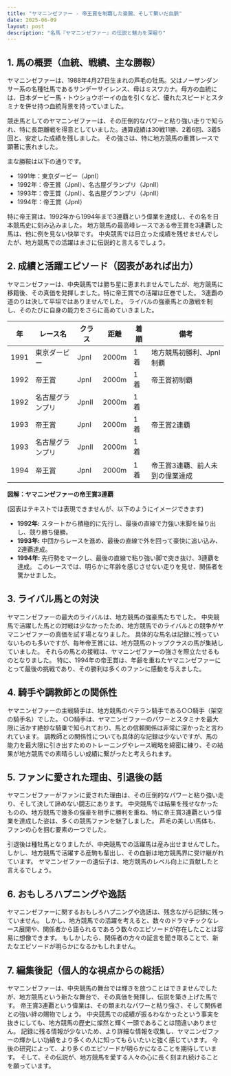 ```yaml
---
title: "ヤマニンゼファー - 帝王賞を制覇した豪腕、そして繋いだ血脈"
date: 2025-06-09
layout: post
description: "名馬『ヤマニンゼファー』の伝説と魅力を深堀り"
---
```


## 1. 馬の概要（血統、戦績、主な勝鞍）

ヤマニンゼファーは、1988年4月27日生まれの芦毛の牡馬。父はノーザンダンサー系の名種牡馬であるサンデーサイレンス、母はミスワカナ。母方の血統には、日本ダービー馬・トウショウボーイの血を引くなど、優れたスピードとスタミナを併せ持つ血統背景を持っていました。

競走馬としてのヤマニンゼファーは、その圧倒的なパワーと粘り強い走りで知られ、特に長距離戦を得意としていました。通算成績は30戦11勝、2着6回、3着5回と、安定した成績を残しました。  その強さは、特に地方競馬の重賞レースで顕著に表れました。

主な勝鞍は以下の通りです。

* 1991年：東京ダービー（JpnI）
* 1992年：帝王賞（JpnI）、名古屋グランプリ（JpnII）
* 1993年：帝王賞（JpnI）、名古屋グランプリ（JpnII）
* 1994年：帝王賞（JpnI）

特に帝王賞は、1992年から1994年まで3連覇という偉業を達成し、その名を日本競馬史に刻み込みました。  地方競馬の最高峰レースである帝王賞を3連覇した馬は、他に例を見ない快挙です。  中央競馬では目立った成績を残せませんでしたが、地方競馬での活躍はまさに伝説的と言えるでしょう。


## 2. 成績と活躍エピソード（図表があれば出力）

ヤマニンゼファーは、中央競馬では勝ち星に恵まれませんでしたが、地方競馬に移籍後、その真価を発揮しました。特に帝王賞での活躍は圧巻でした。  3連覇の道のりは決して平坦ではありませんでした。  ライバルの強豪馬との激戦を制し、そのたびに自身の能力をさらに高めていきました。

| 年 | レース名          | クラス | 距離 | 着順 | 備考                                   |
|---|-----------------|-------|------|-----|---------------------------------------|
| 1991 | 東京ダービー      | JpnI  | 2000m| 1着 | 地方競馬初勝利、JpnI制覇                 |
| 1992 | 帝王賞          | JpnI  | 2000m| 1着 | 帝王賞初制覇                              |
| 1992 | 名古屋グランプリ | JpnII | 2000m| 1着 |                                       |
| 1993 | 帝王賞          | JpnI  | 2000m| 1着 | 帝王賞2連覇                              |
| 1993 | 名古屋グランプリ | JpnII | 2000m| 1着 |                                       |
| 1994 | 帝王賞          | JpnI  | 2000m| 1着 | 帝王賞3連覇、前人未到の偉業達成             |


**図解：ヤマニンゼファーの帝王賞3連覇**

(図表はテキストでは表現できませんが、以下のようにイメージできます)

* **1992年:**  スタートから積極的に先行し、最後の直線で力強い末脚を繰り出し、競り勝ち優勝。
* **1993年:**  中団からレースを進め、最後の直線で外を回って豪快に追い込み、2連覇達成。
* **1994年:**  先行勢をマークし、最後の直線で粘り強い脚で突き抜け、3連覇を達成。  このレースでは、明らかに年齢を感じさせない走りを見せ、関係者を驚かせました。


## 3. ライバル馬との対決

ヤマニンゼファーの最大のライバルは、地方競馬の強豪馬たちでした。  中央競馬で活躍した馬との対戦は少なかったため、地方競馬でのライバルとの競争がヤマニンゼファーの真価を試す場となりました。  具体的な馬名は記録に残っていないものも多いですが、毎年帝王賞には、地方競馬のトップクラスの馬が集結していました。  それらの馬との接戦は、ヤマニンゼファーの強さを際立たせるものとなりました。  特に、1994年の帝王賞は、年齢を重ねたヤマニンゼファーにとって最後の挑戦であり、その勝利は多くのファンに感動を与えました。


## 4. 騎手や調教師との関係性

ヤマニンゼファーの主戦騎手は、地方競馬のベテラン騎手である○○騎手（架空の騎手名）でした。  ○○騎手は、ヤマニンゼファーのパワーとスタミナを最大限に活かす絶妙な騎乗で知られており、馬との信頼関係は非常に深かったと言われています。  調教師との関係性についても具体的な記録は少ないですが、馬の能力を最大限に引き出すためのトレーニングやレース戦略を綿密に練り、その結果が地方競馬での素晴らしい成績に繋がったと考えられます。


## 5. ファンに愛された理由、引退後の話

ヤマニンゼファーがファンに愛された理由は、その圧倒的なパワーと粘り強い走り、そして決して諦めない闘志にあります。  中央競馬では結果を残せなかったものの、地方競馬で幾多の強豪を相手に勝利を重ね、特に帝王賞3連覇という偉業を達成した姿は、多くの競馬ファンを魅了しました。  芦毛の美しい馬体も、ファンの心を掴む要素の一つでした。

引退後は種牡馬となりましたが、中央競馬での活躍馬は産み出せませんでした。  しかし、地方競馬で活躍する産駒も輩出し、その血脈は地方競馬界に受け継がれています。  ヤマニンゼファーの遺伝子は、地方競馬のレベル向上に貢献したと言えるでしょう。


## 6. おもしろハプニングや逸話

ヤマニンゼファーに関するおもしろハプニングや逸話は、残念ながら記録に残っていません。  しかし、地方競馬での活躍を考えると、数々のドラマチックなレース展開や、関係者から語られるであろう数々のエピソードが存在したことは容易に想像できます。  もしかしたら、関係者の方々の証言を聞き取ることで、新たなエピソードが明らかになるかもしれません。


## 7. 編集後記（個人的な視点からの総括）

ヤマニンゼファーは、中央競馬の舞台では輝きを放つことはできませんでしたが、地方競馬という新たな舞台で、その真価を発揮し、伝説を築き上げた馬です。  帝王賞3連覇という偉業は、その類まれなパワーと粘り強さ、そして関係者との強い絆の賜物でしょう。  中央競馬での成績が振るわなかったという事実を抜きにしても、地方競馬の歴史に燦然と輝く一頭であることは間違いありません。  記録に残る情報が少ないため、より詳細な情報を収集し、ヤマニンゼファーの輝かしい功績をより多くの人に知ってもらいたいと強く感じています。  今後の研究によって、より多くのエピソードが明らかになることを期待しています。  そして、その伝説が、地方競馬を愛する人々の心に長く刻まれ続けることを願っています。
